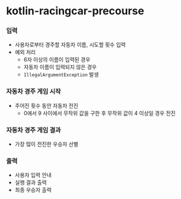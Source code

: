 # kotlin-racingcar-precourse

### 입력

- 사용자로부터 경주할 자동차 이름, 시도할 횟수 입력
- 예외 처리
    - 6자 이상의 이름이 입력된 경우
    - 자동차 이름이 입력되지 않은 경우
    - `IllegalArgumentException` 발생

### 자동차 경주 게임 시작

- 주어진 횟수 동안  자동차 전진
    - 0에서 9 사이에서 무작위 값을 구한 후 무작위 값이 4 이상일 경우 전진

### 자동차 경주 게임 결과

- 가장 많이 전진한 우승자 선별

### 출력

- 사용자 입력 안내
- 실행 결과 출력
- 최종 우승자 출력